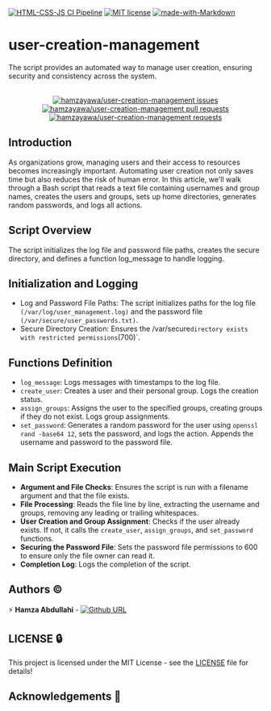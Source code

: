 [![HTML-CSS-JS CI Pipeline](https://github.com/hamzayawa/user-creation-management/actions/workflows/check.yml/badge.svg)](https://github.com/hamzayawa/user-creation-management/actions/workflows/check.yml)
[![MIT license](https://img.shields.io/github/license/bhalut/Tropical-Puzzle.svg)](https://github.com/hamzayawa/user-creation-management/blob/master/LICENSE)
[![made-with-Markdown](https://img.shields.io/badge/Made%20with-Markdown-1f425f.svg)](http://commonmark.org)


# user-creation-management
The script provides an automated way to manage user creation, ensuring security and consistency across the system.

<p align="center">
  <br>
  <a href="https://github.com/hamzayawa/user-creation-management/issues">
    <img src="https://img.shields.io/github/stars/hamzayawa/user-creation-management?color=333&style=for-the-badge&logo=github" alt="hamzayawa/user-creation-management issues"/>
  </a>
    <a href="https://github.com/hamzayawa/user-creation-management/pulls">
    <img src="https://img.shields.io/github/commit-activity/m/hamzayawa/user-creation-management?color=blue&style=for-the-badge&logo=github" alt="hamzayawa/user-creation-management pull requests"/>
  </a>
  <a href="https://github.com/hamzayawa/user-creation-management/pulls">
    <img src="https://img.shields.io/github/last-commit/hamzayawa/user-creation-management?color=blue&style=for-the-badge&logo=github" alt="hamzayawa/user-creation-management requests"/>
  </a>

</p>

## Introduction
As organizations grow, managing users and their access to resources becomes increasingly important. Automating user creation not only saves time but also reduces the risk of human error. In this article, we'll walk through a Bash script that reads a text file containing usernames and group names, creates the users and groups, sets up home directories, generates random passwords, and logs all actions.

## Script Overview
The script initializes the log file and password file paths, creates the secure directory, and defines a function log_message to handle logging.

## Initialization and Logging

- Log and Password File Paths: The script initializes paths for the log file `(/var/log/user_management.log)` and the password file `(/var/secure/user_passwords.txt)`.
- Secure Directory Creation: Ensures the /var/secure` directory exists with restricted permissions `(700)`.

## Functions Definition
- `log_message`: Logs messages with timestamps to the log file.
- `create_user`: Creates a user and their personal group. Logs the creation status.
- `assign_groups`: Assigns the user to the specified groups, creating groups if they do not exist. Logs group assignments.
- `set_password`: Generates a random password for the user using `openssl rand -base64 12`, sets the password, and logs the action. Appends the username and password to the password file.


## Main Script Execution
- **Argument and File Checks**: Ensures the script is run with a filename argument and that the file exists.
- **File Processing**: Reads the file line by line, extracting the username and groups, removing any leading or trailing whitespaces.
- **User Creation and Group Assignment**: Checks if the user already exists. If not, it calls the `create_user`, `assign_groups`, and `set_password` functions.
- **Securing the Password File**: Sets the password file permissions to 600 to ensure only the file owner can read it.
- **Completion Log**: Logs the completion of the script.

## Authors :copyright:

:zap: **Hamza Abdullahi** - [![Github URL](https://img.shields.io/badge/GitHub-100000?style=for-the-badge&logo=github&logoColor=white)](https://github.com/hamzayawa)

LICENSE :lock:
-------
This project is licensed under the MIT License - see the [LICENSE](LICENSE) file for details!

## Acknowledgements :pray:
